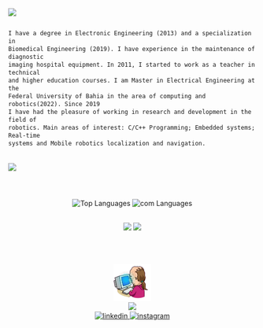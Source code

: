 <!-- ### Hi there 👋 -->


<!--
<div align="center">
<img width="35%" alt="Matrix Illustration" src="https://github.com/NestorDP/NestorDP/blob/main/git_dev/file_4739.gif" />
</div>
-->

<!--<h1> Hi There, Welcome to my Github profile! <img src="https://github.com/abdoachhoubi/abdoachhoubi/blob/main/gifs/Hi.gif" width="30"></h1>-->
<h1> <img src="https://img.shields.io/badge/Hi%20There%E2%80%9A-Welcome%20to%20my%20Github%20profile%21-125740?style=for-the-badge" /> </h1>


<!--START_SECTION:waka-->
```text
I have a degree in Electronic Engineering (2013) and a specialization in 
Biomedical Engineering (2019). I have experience in the maintenance of diagnostic
imaging hospital equipment. In 2011, I started to work as a teacher in technical 
and higher education courses. I am Master in Electrical Engineering at the 
Federal University of Bahia in the area of computing and robotics(2022). Since 2019 
I have had the pleasure of working in research and development in the field of 
robotics. Main areas of interest: C/C++ Programming; Embedded systems; Real-time 
systems and Mobile robotics localization and navigation.
```
<!--END_SECTION:waka-->

<!--
Statistics
============================================= -->
<h2> <img src="https://img.shields.io/badge/My-Statistics-125740?style=for-the-badge" /> </h2>
<div align="center">
<!--<img width="21%" alt="Developer Illustration" src="https://github.com/NestorDP/NestorDP/blob/main/git_dev/file_4750.gif" />-->
<br />
<br />
<img width="37.6%" src="http://github-profile-summary-cards.vercel.app/api/cards/repos-per-language?username=NestorDP&theme=vue" alt="Top Languages"/>
<img width="37.6%" src=http://github-profile-summary-cards.vercel.app/api/cards/most-commit-language?username=NestorDP&theme=vue  alt="com Languages"/>
<br />
<br />  
<p align="center">
  <img width="37.5%" src="https://github-readme-stats.vercel.app/api?username=NestorDP&show_icons=true&theme=gotham&hide_border=true" />
  <img width="37.5%" src="https://github-readme-streak-stats.herokuapp.com/?user=NestorDP&theme=gotham&hide_border=true" />
</p>
<!-- <img width="75.6%" src="https://activity-graph.herokuapp.com/graph?username=NestorDP&theme=gotham&hide_border=true&area=tru" /> -->
<br />
<br />
<br />
  
<!--
languagens and tools
============================================= -->
<!--
<h2><img src="https://img.shields.io/badge/My-languagens%20and%20Tools-125740?style=for-the-badge" /> </h2>
<img width="21%" alt="Matrix Illustration" src="https://github.com/NestorDP/NestorDP/blob/main/git_dev/file_4734.gif" />
<img src="https://img.shields.io/badge/text-blue.svg?logo=3M" />
<br />
-->


<!--
languagens and tools
============================================= -->
<!--
<h2><img src="https://img.shields.io/badge/My-Personal%20Works-125740?style=for-the-badge" /> </h2>
<img width="21%" alt="Matrix Illustration" src="https://github.com/NestorDP/NestorDP/blob/main/git_dev/file_4734.gif" />
<img src="https://img.shields.io/badge/text-blue.svg?logo=3M" />
<br />
-->

<!--
baseboad
============================================= -->
<img width="15%" alt="hello world Illustration" src="https://github.com/NestorDP/NestorDP/blob/main/git_dev/file_4737.gif" />
<br />
<img src="https://img.shields.io/badge/From%20Hello%20World%20I%27ve%20Written-3%20Million%20lines%20of%20code%21-125740" />
<br />  
<a href="https://www.linkedin.com/in/nestorpneto/" target="_blank">
<img src=https://img.shields.io/badge/linkedin-%2300acee.svg?color=405DE6&style=flat&logo=linkedin&logoColor=white alt=linkedin style="margin-bottom: 5px;" />
</a>  
<a href="https://www.instagram.com/nestordpn/" target="_blank">
<img src=https://img.shields.io/badge/instagram-%ff5851db.svg?color=C13584&style=flat&logo=instagram&logoColor=white alt=instagram style="margin-bottom: 5px;" />
</a>

</div>

